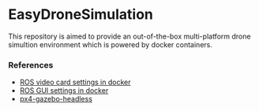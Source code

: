 # EasyDroneSimulation
This repository is aimed to provide an out-of-the-box multi-platform drone simultion environment which is powered by docker containers.

### References
* [ROS video card settings in docker](http://wiki.ros.org/docker/Tutorials/Hardware%20Acceleration)
* [ROS GUI settings in docker](http://wiki.ros.org/docker/Tutorials/GUI)
* [px4-gazebo-headless](https://github.com/JonasVautherin/px4-gazebo-headless)
